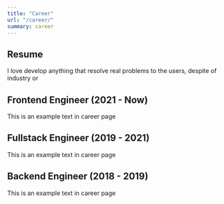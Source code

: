 ```yaml
---
title: "Career"
url: "/career/"
summary: career
---
```


## Resume
I love develop anything that resolve real problems to the users, despite of industry or 

## Frontend Engineer (2021 - Now)
This is an example text in career page


## Fullstack Engineer (2019 - 2021)
This is an example text in career page


## Backend Engineer (2018 - 2019)
This is an example text in career page